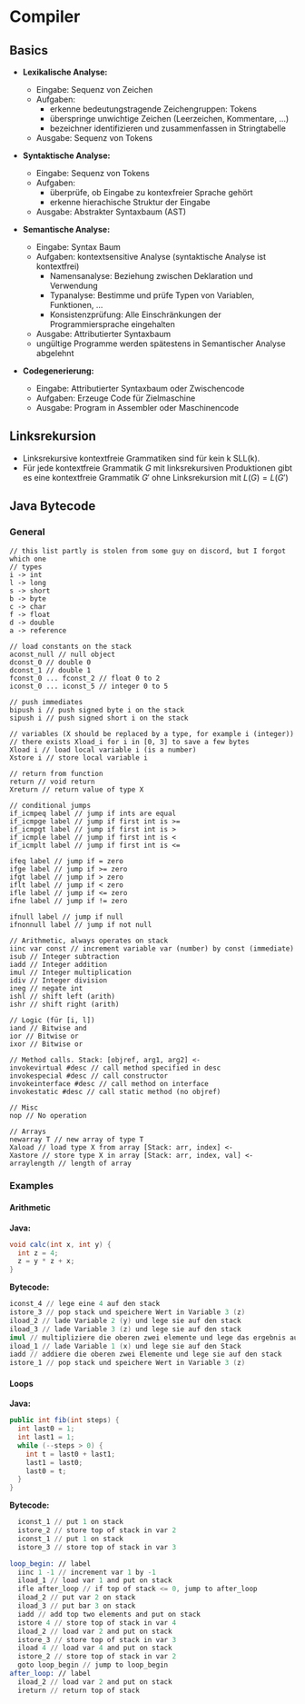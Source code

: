 # Compiler

## Basics
- **Lexikalische Analyse:**
  - Eingabe: Sequenz von Zeichen
  - Aufgaben:
    - erkenne bedeutungstragende Zeichengruppen: Tokens
    - überspringe unwichtige Zeichen (Leerzeichen, Kommentare, ...)
    - bezeichner identifizieren und zusammenfassen in Stringtabelle
  - Ausgabe: Sequenz von Tokens

- **Syntaktische Analyse:**
  - Eingabe: Sequenz von Tokens
  - Aufgaben:
    - überprüfe, ob Eingabe zu kontexfreier Sprache gehört
    - erkenne hierachische Struktur der Eingabe
  - Ausgabe: Abstrakter Syntaxbaum (AST)

- **Semantische Analyse:**
  - Eingabe: Syntax Baum
  - Aufgaben: kontextsensitive Analyse (syntaktische Analyse ist kontextfrei)
    - Namensanalyse: Beziehung zwischen Deklaration und Verwendung
    - Typanalyse: Bestimme und prüfe Typen von Variablen, Funktionen, ...
    - Konsistenzprüfung: Alle Einschränkungen der Programmiersprache eingehalten
  - Ausgabe: Attributierter Syntaxbaum
  - ungültige Programme werden spätestens in Semantischer Analyse abgelehnt

- **Codegenerierung:**
  - Eingabe: Attributierter Syntaxbaum oder Zwischencode
  - Aufgaben: Erzeuge Code für Zielmaschine
  - Ausgabe: Program in Assembler oder Maschinencode

## Linksrekursion
- Linksrekursive kontextfreie Grammatiken sind für kein k SLL(k).
- Für jede kontextfreie Grammatik $G$ mit linksrekursiven Produktionen gibt es eine kontextfreie Grammatik $G'$ ohne Linksrekursion mit $L(G) = L(G')$

## Java Bytecode

### General

```
// this list partly is stolen from some guy on discord, but I forgot which one
// types
i -> int
l -> long
s -> short
b -> byte
c -> char
f -> float
d -> double
a -> reference

// load constants on the stack
aconst_null // null object
dconst_0 // double 0
dconst_1 // double 1
fconst_0 ... fconst_2 // float 0 to 2
iconst_0 ... iconst_5 // integer 0 to 5

// push immediates
bipush i // push signed byte i on the stack
sipush i // push signed short i on the stack

// variables (X should be replaced by a type, for example i (integer))
// there exists Xload_i for i in [0, 3] to save a few bytes
Xload i // load local variable i (is a number)
Xstore i // store local variable i

// return from function
return // void return
Xreturn // return value of type X

// conditional jumps
if_icmpeq label // jump if ints are equal
if_icmpge label // jump if first int is >=
if_icmpgt label // jump if first int is >
if_icmple label // jump if first int is <
if_icmplt label // jump if first int is <=

ifeq label // jump if = zero
ifge label // jump if >= zero
ifgt label // jump if > zero
iflt label // jump if < zero
ifle label // jump if <= zero
ifne label // jump if != zero

ifnull label // jump if null
ifnonnull label // jump if not null

// Arithmetic, always operates on stack
iinc var const // increment variable var (number) by const (immediate)
isub // Integer subtraction
iadd // Integer addition
imul // Integer multiplication
idiv // Integer division
ineg // negate int
ishl // shift left (arith)
ishr // shift right (arith)

// Logic (für [i, l])
iand // Bitwise and
ior // Bitwise or
ixor // Bitwise or

// Method calls. Stack: [objref, arg1, arg2] <‐
invokevirtual #desc // call method specified in desc
invokespecial #desc // call constructor
invokeinterface #desc // call method on interface
invokestatic #desc // call static method (no objref)

// Misc
nop // No operation

// Arrays
newarray T // new array of type T
Xaload // load type X from array [Stack: arr, index] <‐
Xastore // store type X in array [Stack: arr, index, val] <‐
arraylength // length of array
```

### Examples

#### Arithmetic

**Java:**

```java
void calc(int x, int y) {
  int z = 4;
  z = y * z + x;
}
```

**Bytecode:**

```nasm
iconst_4 // lege eine 4 auf den stack
istore_3 // pop stack und speichere Wert in Variable 3 (z)
iload_2 // lade Variable 2 (y) und lege sie auf den stack
iload_3 // lade Variable 3 (z) und lege sie auf den stack
imul // multipliziere die oberen zwei elemente und lege das ergebnis auf den stack (y * z)
iload_1 // lade Variable 1 (x) und lege sie auf den Stack
iadd // addiere die oberen zwei Elemente und lege sie auf den stack
istore_1 // pop stack und speichere Wert in Variable 3 (z)
```

#### Loops

**Java:**

```java
public int fib(int steps) {
  int last0 = 1;
  int last1 = 1;
  while (--steps > 0) {
    int t = last0 + last1;
    last1 = last0;
    last0 = t;
  }
}
```

**Bytecode:**

```nasm
  iconst_1 // put 1 on stack
  istore_2 // store top of stack in var 2
  iconst_1 // put 1 on stack
  istore_3 // store top of stack in var 3

loop_begin: // label
  iinc 1 -1 // increment var 1 by -1
  iload_1 // load var 1 and put on stack
  ifle after_loop // if top of stack <= 0, jump to after_loop
  iload_2 // put var 2 on stack
  iload_3 // put bar 3 on stack
  iadd // add top two elements and put on stack
  istore 4 // store top of stack in var 4
  iload_2 // load var 2 and put on stack
  istore_3 // store top of stack in var 3
  iload 4 // load var 4 and put on stack
  istore_2 // store top of stack in var 2
  goto loop_begin // jump to loop_begin
after_loop: // label
  iload_2 // load var 2 and put on stack
  ireturn // return top of stack
```
